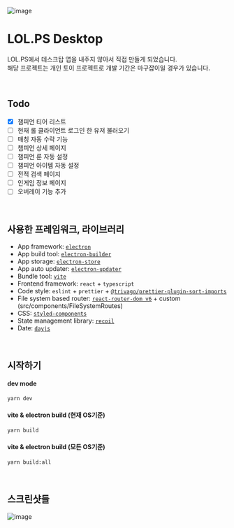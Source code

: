 ![image](https://user-images.githubusercontent.com/43225384/221976059-4f5cac02-0de0-4b4b-a314-ea3ac5583049.png)

# LOL.PS Desktop

LOL.PS에서 데스크탑 앱을 내주지 않아서 직접 만들게 되었습니다.<br />
해당 프로젝트는 개인 토이 프로젝트로 개발 기간은 마구잡이일 경우가 있습니다.

<br />

## Todo
- [x] 챔피언 티어 리스트
- [ ] 현재 롤 클라이언트 로그인 한 유저 불러오기
- [ ] 매칭 자동 수락 기능
- [ ] 챔피언 상세 페이지
- [ ] 챔피언 룬 자동 설정
- [ ] 챔피언 아이템 자동 설정
- [ ] 전적 검색 페이지
- [ ] 인게임 정보 페이지
- [ ] 오버레이 기능 추가

<br />

## 사용한 프레임워크, 라이브러리

- App framework: [`electron`](https://www.electronjs.org/)
- App build tool: [`electron-builder`](https://www.electron.build/)
- App storage: [`electron-store`](https://github.com/sindresorhus/electron-store)
- App auto updater: [`electron-updater`](https://www.electron.build/auto-update)
- Bundle tool: [`vite`](https://vitejs.dev/)
- Frontend framework: `react` + `typescript`
- Code style: `eslint` + `prettier` + [`@trivago/prettier-plugin-sort-imports`](https://github.com/trivago/prettier-plugin-sort-imports)
- File system based router: [`react-router-dom v6`](https://reactrouter.com/docs/en/v6) + custom (src/components/FileSystemRoutes)
- CSS: [`styled-components`](https://styled-components.com/)
- State management library: [`recoil`](https://hookstate.js.org/)
- Date: [`dayjs`](https://day.js.org/)

<br />

## 시작하기

#### dev mode

```bash
yarn dev
```

#### vite & electron build (현재 OS기준)

```bash
yarn build
```

#### vite & electron build (모든 OS기준)

```bash
yarn build:all
```

<br />

## 스크린샷들

![image](https://user-images.githubusercontent.com/43225384/221976059-4f5cac02-0de0-4b4b-a314-ea3ac5583049.png)

